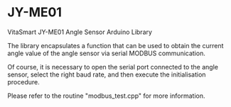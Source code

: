 # JY-ME01

VitaSmart JY-ME01 Angle Sensor Arduino Library

The library encapsulates a function that can be used to obtain the current angle value of the angle sensor via serial MODBUS communication.

Of course, it is necessary to open the serial port connected to the angle sensor, select the right baud rate, and then execute the initialisation procedure.

Please refer to the routine "modbus_test.cpp" for more information.
